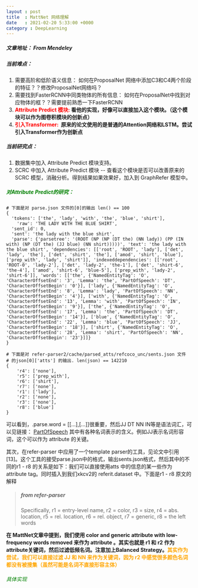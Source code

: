 ```yaml
---
layout : post
title  : MattNet 网络理解
date   : 2021-02-20 5:33:00 +0000
category : DeepLearning
---
```


##### 文章地址： From Mendeley

##### 当前难点：

1. 需要高阶和低阶语义信息： 如何在ProposalNet 网络中添加C3和C4两个阶段的特征？？修改ProposalNet网络吗？
2. 需要找到FasterRCNN中同类物体的所有信息： 如何在ProposalNet中找到对应物体的框？？需要提前熟悉一下FasterRCNN
3. **<font color='red'>Attribute Predict 模块:</font> 看他的实现，好像可以直接加入这个模块。（这个模块可以作为图卷积模块的创新点）**
4. **<font color='red'>引入Transformer: </font> 原来的论文使用的是普通的Attention网络和LSTM。尝试引入Transformer作为创新点**

##### 当前研究点：

1. 数据集中加入 Attribute Predict 模块支持。
2. SCRC 中加入 Attribute Predict 模块 -- 查看这个模块是否可以改善原来的 SCRC 模型，消融分析。得到结果如果效果好，加入到 GraphRefer 模型中。

##### <font color='green'> 对Attribute Predict的研究：</font>

``` 
# 下面是对 parse.json 文件的[0]的输出 len() == 100
{
  'tokens': ['the', 'lady', 'with', 'the', 'blue', 'shirt'], 
 	'raw': 'THE LADY WITH THE BLUE SHIRT',  
  'sent_id': 0, 
  'sent': 'the lady with the blue shirt',
  'parse': {'parsetree': '(ROOT (NP (NP (DT the) (NN lady)) (PP (IN with) (NP (DT the) (JJ blue) (NN shirt)))))', 'text': 'the lady with the blue shirt', 'dependencies': [['root', 'ROOT', 'lady'], ['det', 'lady', 'the'], ['det', 'shirt', 'the'], ['amod', 'shirt', 'blue'], ['prep_with', 'lady', 'shirt']], 'indexeddependencies': [['root', 'ROOT-0', 'lady-2'], ['det', 'lady-2', 'the-1'], ['det', 'shirt-6', 'the-4'], ['amod', 'shirt-6', 'blue-5'], ['prep_with', 'lady-2', 'shirt-6']], 'words': [['the', {'NamedEntityTag': 'O', 'CharacterOffsetEnd': '3', 'Lemma': 'the', 'PartOfSpeech': 'DT', 'CharacterOffsetBegin': '0'}], ['lady', {'NamedEntityTag': 'O', 'CharacterOffsetEnd': '8', 'Lemma': 'lady', 'PartOfSpeech': 'NN', 'CharacterOffsetBegin': '4'}], ['with', {'NamedEntityTag': 'O', 'CharacterOffsetEnd': '13', 'Lemma': 'with', 'PartOfSpeech': 'IN', 'CharacterOffsetBegin': '9'}], ['the', {'NamedEntityTag': 'O', 'CharacterOffsetEnd': '17', 'Lemma': 'the', 'PartOfSpeech': 'DT', 'CharacterOffsetBegin': '14'}], ['blue', {'NamedEntityTag': 'O', 'CharacterOffsetEnd': '22', 'Lemma': 'blue', 'PartOfSpeech': 'JJ', 'CharacterOffsetBegin': '18'}], ['shirt', {'NamedEntityTag': 'O', 'CharacterOffsetEnd': '28', 'Lemma': 'shirt', 'PartOfSpeech': 'NN', 'CharacterOffsetBegin': '23'}]]}
}
```

```
# 下面是对 refer-parser2/cache/parsed_atts/refcoco_unc/sents.json 文件
# 的json[0]['atts'] 的输出. len(json) == 142210
{
	'r4': ['none'], 
	'r5': ['prep_with'], 
	'r6': ['shirt'], 
	'r7': ['none'], 
	'r1': ['lady'], 
	'r2': ['none'], 
	'r3': ['none'], 
	'r8': ['blue']
}
```

可以看到，.parse.word = [[...],[...]]很重要，然后JJ DT NN IN等是语法词汇，可以见链接： [PartOfSpeech](https://blog.csdn.net/LYJXCZ/article/details/17082341)  其中有各种名词表示的含义。例如JJ表示名词形容词，这个可以作为 attribute 的关键。

其次，在refer-parser 中应用了一个template parser的工具，见论文中引用[13]。这个工具的接受parse.json中的格式，输出sents.json格式，然后其中的不同的r1 - r8 的关系是如下：我们可以直接使用atts 中的信息的某一些作为 attribute tag。同时插入到我们xkcv2的 referit.dataset 中。下面是r1 - r8 原文的解释

> ##### from refer-parser
>
>Specifically, r1 = entry-level name, r2 = color, r3 = size, r4 = abs. location,
>r5 = rel. location, r6 = rel. object, r7 = generic, r8 = the left words

**在 MattNet文章中提到，我们使用 color and generic attribute with low-frequency words removed 来作为 attribute 。其实也就是 r1 和 r2 作为attribute关键词，然后过滤低频名词。注意加上Balanced Strategy。<font color='orange'>其实作为尝试，我们可以直接过滤 JJ 和 NN 来作为关键词，因为 r2 中感觉很多颜色名词都没有被搜集（虽然可能是名词不直接形容主体）</font>**

###### <font color='green'>具体实现</font>







